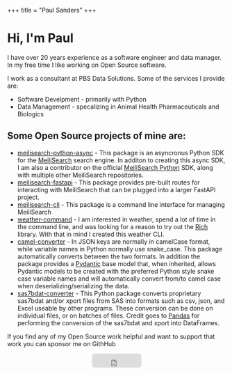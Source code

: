 +++
title = "Paul Sanders"
+++

<div class="text-center mt-4">
  <h1>Hi, I'm Paul</h1>
  <p>
    I have over 20 years experience as a software engineer and data manager. In my free time I like
    working on Open Source software.
  </p>
</div>

<p class="mt-4">
  I work as a consultant at PBS Data Solutions. Some of the services I provide are:
</p>

<div class="mt-2">
  <ul>
    <li>Software Develpment - primarily with Python</li>
    <li>Data Management - specalizing in Animal Health Pharmaceuticals and Biologics</li>
  </ul>
</div>

<h2 class="mt-4">
  Some Open Source projects of mine are:
</h2>
<div class="mt-2">
  <ul>
    <li>
      <a href="https://github.com/sanders41/meilisearch-python-async">meilisearch-python-async</a>
      - This package is an asyncronus Python SDK for the
      <a href="https://www.meilisearch.com/">MeiliSearch</a> search engine. In additon to creating
      this async SDK, I am also a contributor on the official
      <a href="https://github.com/meilisearch/meilisearch-python">MeiliSearch Python</a> SDK, along
      with multiple other MeiliSearch repositories.
    </li>
    <li>
      <a href="https://github.com/sanders41/meilisearch-fastapi">meilisearch-fastapi</a>
      - This package provides pre-built routes for interacting with MeiliSearch that can be
      plugged into a larger FastAPI project.
    </li>
    <li>
      <a href="https://github.com/sanders41/meilisearch-cli">meilisearch-cli</a>
      - This package is a command line interface for managing MeiliSearch
    </li>
    <li>
      <a href="https://github.com/sanders41/weather-command">weather-command</a>
      - I am interested in weather, spend a lot of time in the command line, and was looking for
      a reason to try out the <a href="https://github.com/willmcgugan/rich">Rich</a> library.
      With that in mind I created this weather CLI.
    </li>
    <li>
      <a href="https://github.com/sanders41/camel-converter">camel-converter</a>
      - In JSON keys are normally in camelCase format, while variable names in Python normally use
      snake_case. This package automatically converts between the two formats. In addition the
      package provides a <a href="https://pydantic-docs.helpmanual.io/">Pydantic</a> base model
      that, when inherited, allows Pydantic models to be created with the preferred Python style
      snake case variable names and will automatically convert from/to camel case when
      deserializing/serializing the data.
    </li>
    <li>
      <a href="https://github.com/sanders41/sas7bdat-converter">sas7bdat-converter</a>
      - This Python package converts proprietary sas7bdat and/or xport files from SAS into
      formats such as csv, json, and Excel useable by other programs. These conversion can be
      done on individual files, or on batches of files. Credit goes to
      <a href="https://github.com/pandas-dev/pandas/">Pandas</a> for performing the conversion
      of the sas7bdat and xport into DataFrames.
    </li>
  </ul>
</div>
<p class=mt-4>
If you find any of my Open Source work helpful and want to support that work you can sponsor me on GithHub
</p>
<div align="center" class="mt-4">
  <iframe src="https://github.com/sponsors/sanders41/button" title="Sponsor sanders41" height="32" width="114" style="border: 0; border-radius: 6px;"></iframe>
</div>
